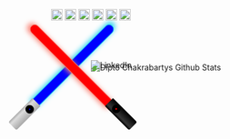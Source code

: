 

<div id="context" style="position: relative;" align="center">

<div class="esquerda effect-e" id="sabre" style="position: absolute;width: 15px;height: 200px;border-radius: 15px 15px 0 0;border: 1px solid #23D2EC;box-shadow: -2px -5px 10px #23D2EC;left: 210px;background: #0000FF;transform: rotate(45deg);">
</div>

<div class="esquerda" id="punhoE" style="position: absolute;top: 155px;left: 125px;width: 20px; height: 60px;background: linear-gradient(-90deg, #A9A9A9 0%, #DCDCDC 75%, #A9A9A9 100%);transform: rotate(45deg);border-radius: 1px 1px 3px 3px;">

<div style="position: relative;top: 10px;border-radius: 50%;width: 3px;height: 3px;background: #0000CD;border: 6px solid #000000;">
</div>
</div>

<div class="direita effect-d" id="sabre" style="position: absolute;width: 15px;height: 200px;border-radius: 15px 15px 0 0;box-shadow: -2px -5px 10px #FA8072;border: 1px solid #FA8072;left: 210px;background: red;transform: rotate(-45deg);">
</div>

<div class="direita" id="punhoD" style="position: absolute;top: 155px;left: 295px;width: 20px;height: 60px;background: linear-gradient(-90deg, #000000 0%, #363636 75%, #000000 100%);border-radius: 1px 1px 3px 3px;transform: rotate(-45deg);">

<div style="position: relative;top: 10px;border-radius: 50%;width: 3px;height: 3px;background: #FF0000;border: 6px solid #000000;">
</div>
</div>

<div class="stats" style="position: absolute;top: 80px;left: 50%;">

![Dipto Chakrabartys Github Stats](https://github-readme-stats.vercel.app/api?username=douglas-vitor&show_icons=true_color=FF0000&icon_color=FFD700&text_color=0000CD&bg_color=151515)


<a style="text-decoration: none;position: absolute;top: 10px;left: 0;" href="https://www.linkedin.com/in/douglas-vitor-7576a3150" target="_blank"><img src="https://img.shields.io/badge/LinkedIn-%230077B5.svg?&style=flat-square&logo=linkedin&logoColor=white" alt="LinkedIn"></a> </div>

<div class="box-skills" style="position: absolute;top: 100%;width: 100%;height: auto;">
    <img width="20px" height="20px" src="https://cdn.icon-icons.com/icons2/2107/PNG/512/file_type_html_icon_130541.png" />
    <img width="20px" height="20px" src="https://cdn.icon-icons.com/icons2/2107/PNG/512/file_type_css_icon_130661.png" />
    <img width="20px" height="20px" src="https://cdn.icon-icons.com/icons2/2107/PNG/512/file_type_js_official_icon_130509.png" />
    <img width="20px" height="20px" src="https://cdn.icon-icons.com/icons2/1508/PNG/512/python_104451.png" />
    <img width="20px" height="20px" src="https://cdn.icon-icons.com/icons2/2148/PNG/512/c_icon_132529.png" />
    <img width="20px" height="20px" src="https://cdn.icon-icons.com/icons2/2367/PNG/512/terminal_shell_icon_143501.png" />
</div>
</div>